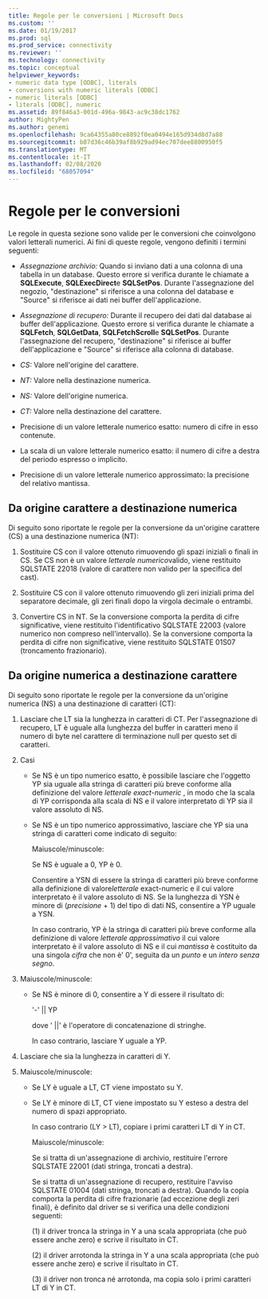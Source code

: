 ```yaml
---
title: Regole per le conversioni | Microsoft Docs
ms.custom: ''
ms.date: 01/19/2017
ms.prod: sql
ms.prod_service: connectivity
ms.reviewer: ''
ms.technology: connectivity
ms.topic: conceptual
helpviewer_keywords:
- numeric data type [ODBC], literals
- conversions with numeric literals [ODBC]
- numeric literals [ODBC]
- literals [ODBC], numeric
ms.assetid: 89f846a3-001d-496a-9843-ac9c38dc1762
author: MightyPen
ms.author: genemi
ms.openlocfilehash: 9ca64355a80ce8892f0ea0494e165d934d8d7a88
ms.sourcegitcommit: b87d36c46b39af8b929ad94ec707dee8800950f5
ms.translationtype: MT
ms.contentlocale: it-IT
ms.lasthandoff: 02/08/2020
ms.locfileid: "68057094"
---
```

# <a name="rules-for-conversions"></a>Regole per le conversioni
Le regole in questa sezione sono valide per le conversioni che coinvolgono valori letterali numerici. Ai fini di queste regole, vengono definiti i termini seguenti:  
  
-   *Assegnazione archivio:* Quando si inviano dati a una colonna di una tabella in un database. Questo errore si verifica durante le chiamate a **SQLExecute**, **SQLExecDirect**e **SQLSetPos**. Durante l'assegnazione del negozio, "destinazione" si riferisce a una colonna del database e "Source" si riferisce ai dati nei buffer dell'applicazione.  
  
-   *Assegnazione di recupero:* Durante il recupero dei dati dal database ai buffer dell'applicazione. Questo errore si verifica durante le chiamate a **SQLFetch**, **SQLGetData**, **SQLFetchScroll**e **SQLSetPos**. Durante l'assegnazione del recupero, "destinazione" si riferisce ai buffer dell'applicazione e "Source" si riferisce alla colonna di database.  
  
-   *CS:* Valore nell'origine del carattere.  
  
-   *NT:* Valore nella destinazione numerica.  
  
-   *NS:* Valore dell'origine numerica.  
  
-   *CT:* Valore nella destinazione del carattere.  
  
-   Precisione di un valore letterale numerico esatto: numero di cifre in esso contenute.  
  
-   La scala di un valore letterale numerico esatto: il numero di cifre a destra del periodo espresso o implicito.  
  
-   Precisione di un valore letterale numerico approssimato: la precisione del relativo mantissa.  
  
## <a name="character-source-to-numeric-target"></a>Da origine carattere a destinazione numerica  
 Di seguito sono riportate le regole per la conversione da un'origine carattere (CS) a una destinazione numerica (NT):  
  
1.  Sostituire CS con il valore ottenuto rimuovendo gli spazi iniziali o finali in CS. Se CS non è un valore *letterale numerico*valido, viene restituito SQLSTATE 22018 (valore di carattere non valido per la specifica del cast).  
  
2.  Sostituire CS con il valore ottenuto rimuovendo gli zeri iniziali prima del separatore decimale, gli zeri finali dopo la virgola decimale o entrambi.  
  
3.  Convertire CS in NT. Se la conversione comporta la perdita di cifre significative, viene restituito l'identificativo SQLSTATE 22003 (valore numerico non compreso nell'intervallo). Se la conversione comporta la perdita di cifre non significative, viene restituito SQLSTATE 01S07 (troncamento frazionario).  
  
## <a name="numeric-source-to-character-target"></a>Da origine numerica a destinazione carattere  
 Di seguito sono riportate le regole per la conversione da un'origine numerica (NS) a una destinazione di caratteri (CT):  
  
1.  Lasciare che LT sia la lunghezza in caratteri di CT. Per l'assegnazione di recupero, LT è uguale alla lunghezza del buffer in caratteri meno il numero di byte nel carattere di terminazione null per questo set di caratteri.  
  
2.  Casi  
  
    -   Se NS è un tipo numerico esatto, è possibile lasciare che l'oggetto YP sia uguale alla stringa di caratteri più breve conforme alla definizione del valore *letterale exact-numeric* , in modo che la scala di YP corrisponda alla scala di NS e il valore interpretato di YP sia il valore assoluto di NS.  
  
    -   Se NS è un tipo numerico approssimativo, lasciare che YP sia una stringa di caratteri come indicato di seguito:  
  
         Maiuscole/minuscole:  
  
         Se NS è uguale a 0, YP è 0.  
  
         Consentire a YSN di essere la stringa di caratteri più breve conforme alla definizione di valore*letterale* exact-numeric e il cui valore interpretato è il valore assoluto di NS. Se la lunghezza di YSN è minore di (*precisione* + 1) del tipo di dati NS, consentire a YP uguale a YSN.  
  
         In caso contrario, YP è la stringa di caratteri più breve conforme alla definizione di valore *letterale approssimativo* il cui valore interpretato è il valore assoluto di NS e il cui *mantissa* è costituito da una singola *cifra* che non è' 0', seguita da un *punto* e un *intero senza segno*.  
  
3.  Maiuscole/minuscole:  
  
    -   Se NS è minore di 0, consentire a Y di essere il risultato di:  
  
         '-'  &#124;&#124; YP  
  
         dove ' &#124;&#124;' è l'operatore di concatenazione di stringhe.  
  
         In caso contrario, lasciare Y uguale a YP.  
  
4.  Lasciare che sia la lunghezza in caratteri di Y.  
  
5.  Maiuscole/minuscole:  
  
    -   Se LY è uguale a LT, CT viene impostato su Y.  
  
    -   Se LY è minore di LT, CT viene impostato su Y esteso a destra del numero di spazi appropriato.  
  
         In caso contrario (LY > LT), copiare i primi caratteri LT di Y in CT.  
  
         Maiuscole/minuscole:  
  
         Se si tratta di un'assegnazione di archivio, restituire l'errore SQLSTATE 22001 (dati stringa, troncati a destra).  
  
         Se si tratta di un'assegnazione di recupero, restituire l'avviso SQLSTATE 01004 (dati stringa, troncati a destra). Quando la copia comporta la perdita di cifre frazionarie (ad eccezione degli zeri finali), è definito dal driver se si verifica una delle condizioni seguenti:  
  
         (1) il driver tronca la stringa in Y a una scala appropriata (che può essere anche zero) e scrive il risultato in CT.  
  
         (2) il driver arrotonda la stringa in Y a una scala appropriata (che può essere anche zero) e scrive il risultato in CT.  
  
         (3) il driver non tronca né arrotonda, ma copia solo i primi caratteri LT di Y in CT.
